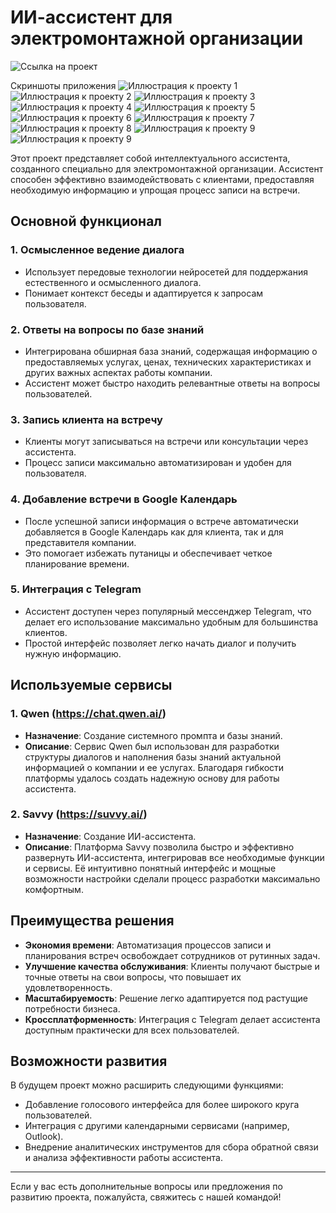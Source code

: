 # ИИ-ассистент для электромонтажной организации

![Ссылка на проект]([https://t.me/ElektroSvet_bot)

Скриншоты приложения
![Иллюстрация к проекту 1](https://raw.githubusercontent.com/SergeyPal99/ai_assistent/refs/heads/main/%D0%A2%D0%B5%D0%BB%D0%B5%D0%B3%D1%80%D0%B0%D0%BC%2001.png)
![Иллюстрация к проекту 2](https://github.com/SergeyPal99/ai_assistent/blob/main/%D0%A2%D0%B5%D0%BB%D0%B5%D0%B3%D1%80%D0%B0%D0%BC%2002.JPG)
![Иллюстрация к проекту 3](https://github.com/SergeyPal99/ai_assistent/blob/main/%D0%A2%D0%B5%D0%BB%D0%B5%D0%B3%D1%80%D0%B0%D0%BC%2003.JPG)
![Иллюстрация к проекту 4](https://github.com/SergeyPal99/ai_assistent/blob/main/%D0%A2%D0%B5%D0%BB%D0%B5%D0%B3%D1%80%D0%B0%D0%BC%2004.JPG)
![Иллюстрация к проекту 5](https://github.com/SergeyPal99/ai_assistent/blob/main/%D0%A2%D0%B5%D0%BB%D0%B5%D0%B3%D1%80%D0%B0%D0%BC%2005.JPG)
![Иллюстрация к проекту 6](https://github.com/SergeyPal99/ai_assistent/blob/main/%D0%A2%D0%B5%D0%BB%D0%B5%D0%B3%D1%80%D0%B0%D0%BC%2006.JPG)
![Иллюстрация к проекту 7](https://github.com/SergeyPal99/ai_assistent/blob/main/%D0%A2%D0%B5%D0%BB%D0%B5%D0%B3%D1%80%D0%B0%D0%BC%2007.JPG)
![Иллюстрация к проекту 8](https://github.com/SergeyPal99/ai_assistent/blob/main/%D0%A2%D0%B5%D0%BB%D0%B5%D0%B3%D1%80%D0%B0%D0%BC%2008.JPG)
![Иллюстрация к проекту 9](https://github.com/SergeyPal99/ai_assistent/blob/main/%D0%A2%D0%B5%D0%BB%D0%B5%D0%B3%D1%80%D0%B0%D0%BC%2009.JPG)
![Иллюстрация к проекту 9](https://github.com/SergeyPal99/ai_assistent/blob/main/%D0%A2%D0%B5%D0%BB%D0%B5%D0%B3%D1%80%D0%B0%D0%BC%2009.JPG)

Этот проект представляет собой интеллектуального ассистента, созданного специально для электромонтажной организации. Ассистент способен эффективно взаимодействовать с клиентами, предоставляя необходимую информацию и упрощая процесс записи на встречи.

## Основной функционал

### 1. **Осмысленное ведение диалога**
   - Использует передовые технологии нейросетей для поддержания естественного и осмысленного диалога.
   - Понимает контекст беседы и адаптируется к запросам пользователя.

### 2. **Ответы на вопросы по базе знаний**
   - Интегрирована обширная база знаний, содержащая информацию о предоставляемых услугах, ценах, технических характеристиках и других важных аспектах работы компании.
   - Ассистент может быстро находить релевантные ответы на вопросы пользователей.

### 3. **Запись клиента на встречу**
   - Клиенты могут записываться на встречи или консультации через ассистента.
   - Процесс записи максимально автоматизирован и удобен для пользователя.

### 4. **Добавление встречи в Google Календарь**
   - После успешной записи информация о встрече автоматически добавляется в Google Календарь как для клиента, так и для представителя компании.
   - Это помогает избежать путаницы и обеспечивает четкое планирование времени.

### 5. **Интеграция с Telegram**
   - Ассистент доступен через популярный мессенджер Telegram, что делает его использование максимально удобным для большинства клиентов.
   - Простой интерфейс позволяет легко начать диалог и получить нужную информацию.

## Используемые сервисы

### 1. **Qwen (https://chat.qwen.ai/)**
   - **Назначение**: Создание системного промпта и базы знаний.
   - **Описание**: Сервис Qwen был использован для разработки структуры диалогов и наполнения базы знаний актуальной информацией о компании и ее услугах. Благодаря гибкости платформы удалось создать надежную основу для работы ассистента.

### 2. **Savvy (https://suvvy.ai/)**
   - **Назначение**: Создание ИИ-ассистента.
   - **Описание**: Платформа Savvy позволила быстро и эффективно развернуть ИИ-ассистента, интегрировав все необходимые функции и сервисы. Её интуитивно понятный интерфейс и мощные возможности настройки сделали процесс разработки максимально комфортным.

## Преимущества решения

- **Экономия времени**: Автоматизация процессов записи и планирования встреч освобождает сотрудников от рутинных задач.
- **Улучшение качества обслуживания**: Клиенты получают быстрые и точные ответы на свои вопросы, что повышает их удовлетворенность.
- **Масштабируемость**: Решение легко адаптируется под растущие потребности бизнеса.
- **Кроссплатформенность**: Интеграция с Telegram делает ассистента доступным практически для всех пользователей.

## Возможности развития

В будущем проект можно расширить следующими функциями:
- Добавление голосового интерфейса для более широкого круга пользователей.
- Интеграция с другими календарными сервисами (например, Outlook).
- Внедрение аналитических инструментов для сбора обратной связи и анализа эффективности работы ассистента.

---

Если у вас есть дополнительные вопросы или предложения по развитию проекта, пожалуйста, свяжитесь с нашей командой!
